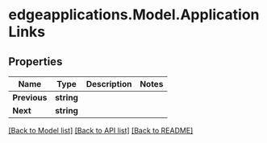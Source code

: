 # edgeapplications.Model.ApplicationLinks

## Properties

Name | Type | Description | Notes
------------ | ------------- | ------------- | -------------
**Previous** | **string** |  | 
**Next** | **string** |  | 

[[Back to Model list]](../../README.md#documentation-for-models) [[Back to API list]](../../README.md#documentation-for-api-endpoints) [[Back to README]](../../README.md)


